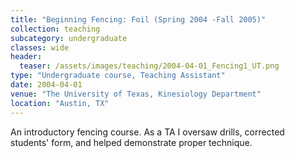 ```yaml
---
title: "Beginning Fencing: Foil (Spring 2004 -Fall 2005)"
collection: teaching
subcategory: undergraduate
classes: wide
header: 
  teaser: /assets/images/teaching/2004-04-01_Fencing1_UT.png
type: "Undergraduate course, Teaching Assistant"
date: 2004-04-01
venue: "The University of Texas, Kinesiology Department"
location: "Austin, TX"
---
```


An introductory fencing course.  As a TA I oversaw drills, corrected students' form, and helped demonstrate proper technique.



